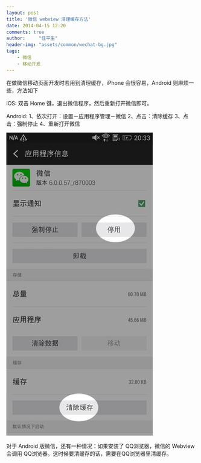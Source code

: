 ```yaml
---
layout: post
title: '微信 webview 清理缓存方法'
date: 2014-04-15 12:20
comments: true
author:     "任平生"
header-img: "assets/common/wechat-bg.jpg"
tags:
    - 微信
    - 移动开发
---
```

在做微信移动页面开发时若用到清理缓存，iPhone 会很容易，Android 则麻烦一些，方法如下

iOS:
双击 Home 键，退出微信程序，然后重新打开微信即可。

Android:
1、依次打开：设置－应用程序管理－微信
2、点击：清除缓存
3、点击：强制停止
4、重新打开微信

![微信 webview 清理缓存方法](/assets/2014/04/weixin-cache.jpg)


对于 Android 版微信，还有一种情况：如果安装了 QQ浏览器，微信的 Webview 会调用 QQ浏览器。这时候要清缓存的话，需要在QQ浏览器里清缓存。

